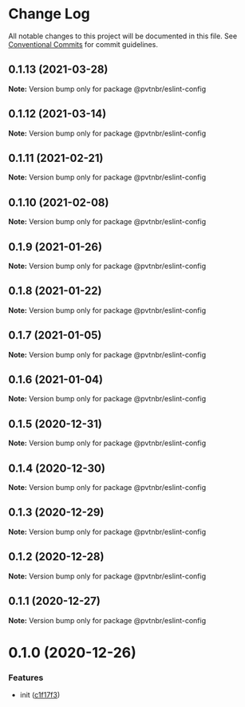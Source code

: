 # Change Log

All notable changes to this project will be documented in this file.
See [Conventional Commits](https://conventionalcommits.org) for commit guidelines.

## 0.1.13 (2021-03-28)

**Note:** Version bump only for package @pvtnbr/eslint-config





## 0.1.12 (2021-03-14)

**Note:** Version bump only for package @pvtnbr/eslint-config





## 0.1.11 (2021-02-21)

**Note:** Version bump only for package @pvtnbr/eslint-config





## 0.1.10 (2021-02-08)

**Note:** Version bump only for package @pvtnbr/eslint-config





## 0.1.9 (2021-01-26)

**Note:** Version bump only for package @pvtnbr/eslint-config





## 0.1.8 (2021-01-22)

**Note:** Version bump only for package @pvtnbr/eslint-config





## 0.1.7 (2021-01-05)

**Note:** Version bump only for package @pvtnbr/eslint-config





## 0.1.6 (2021-01-04)

**Note:** Version bump only for package @pvtnbr/eslint-config





## 0.1.5 (2020-12-31)

**Note:** Version bump only for package @pvtnbr/eslint-config





## 0.1.4 (2020-12-30)

**Note:** Version bump only for package @pvtnbr/eslint-config





## 0.1.3 (2020-12-29)

**Note:** Version bump only for package @pvtnbr/eslint-config





## 0.1.2 (2020-12-28)

**Note:** Version bump only for package @pvtnbr/eslint-config





## 0.1.1 (2020-12-27)

**Note:** Version bump only for package @pvtnbr/eslint-config





# 0.1.0 (2020-12-26)


### Features

* init ([c1f17f3](https://github.com/privatenumber/eslint-config/commit/c1f17f362306285ad0459b04a4db84beee2da8af))
